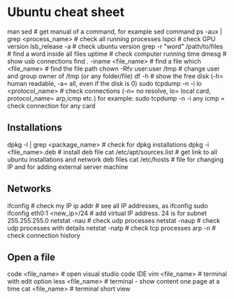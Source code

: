 # Ubuntu cheat sheet

man sed                                  # get manual of a command, for example sed command
ps -aux | grep <process_name>            # check all running processes
lspci                                    # check GPU version
lsb_release -a                           # check ubuntu version 
grep -r "word" /path/to/files            # find a word inside all files
uptime                                   # check computer running time
dmesg                                    # show usb connections
find . -iname <file_name>                # find a file
which <file_name>                        # find the file path
chown -Rfv user:user /tmp                # change user and group owner of /tmp (or any folder/file)
df -h                                    # show the free disk (-h= human readable, -a= all, even if the disk is 0)
sudo tcpdump -n -i lo <protocol_name>    # check connections (-n= no resolve, lo= local card, protocol_name= arp,icmp etc.)
                                           for example: sudo tcpdump -n -i any icmp = check connection for any card

## Installations

dpkg -l | grep <package_name>            # check for dpkg installations
dpkg -i <file_name>.deb                  # install deb file
cat /etc/apt/sources.list                # get link to all ubuntu installations and network deb files
cat /etc/hosts                           # file for changing IP and for adding external server machine

## Networks

ifconfig                                 # check my IP
ip addr                                  # see all IP addresses, as ifconfig
sudo ifconfig eth0:1 <new_ip>/24         # add virtual IP address. 24 is for subnet 255.255.255.0
netstat -nau                             # check udp processes
netstat -naup                            # check udp processes with details
netstat -natp                            # check tcp processes
arp -n                                   # check connection history


## Open a file

code <file_name>                         # open visual studio code IDE
vim <file_name>                          # terminal with edit option
less <file_name>                         # terminal - show content one page at a time
cat <file_name>                          # terminal short view


